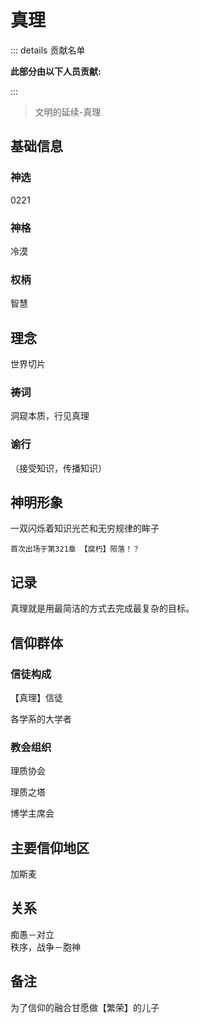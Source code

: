 # 真理
::: details 贡献名单

**此部分由以下人员贡献:**
<MemberBlock :filterNames="teamMembers" />

<script setup>


const teamMembers = [
'几个孤独',
'翎洛',
];
</script>

:::

> 文明的延续-真理

## 基础信息
### 神选
0221  

### 神格
冷漠
### 权柄 
智慧

## 理念
世界切片
### 祷词
洞窥本质，行见真理
### 谕行
（接受知识，传播知识）

## 神明形象 
一双闪烁着知识光芒和无穷规律的眸子

`首次出场于第321章 【腐朽】陨落！？`

## 记录 
真理就是用最简洁的方式去完成最复杂的目标。

## 信仰群体

### 信徒构成
【真理】信徒

各学系的大学者
### 教会组织
理质协会

理质之塔

博学主席会
## 主要信仰地区
加斯麦
## 关系
痴愚－对立  
秩序，战争－胞神
## 备注
为了信仰的融合甘愿做【繁荣】的儿子
